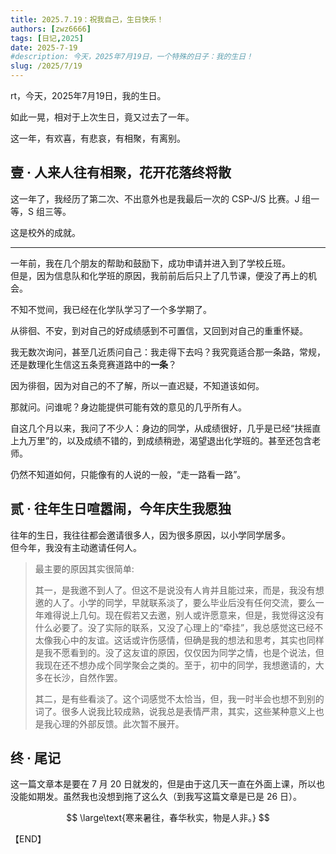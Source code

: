 ```yaml
---
title: 2025.7.19：祝我自己，生日快乐！
authors: [zwz6666]
tags: [日记,2025]
date: 2025-7-19
#description: 今天，2025年7月19日，一个特殊的日子：我的生日！
slug: /2025/7/19
---
```


rt，今天，2025年7月19日，我的生日。

如此一晃，相对于上次生日，竟又过去了一年。

这一年，有欢喜，有悲哀，有相聚，有离别。

<!-- truncate -->

## 壹 · 人来人往有相聚，花开花落终将散

这一年了，我经历了第二次、不出意外也是我最后一次的 CSP-J/S 比赛。J 组一等，S 组三等。

这是校外的成就。

---

一年前，我在几个朋友的帮助和鼓励下，成功申请并进入到了学校丘班。  
但是，因为信息队和化学班的原因，我前前后后只上了几节课，便没了再上的机会。

不知不觉间，我已经在化学队学习了一个多学期了。

从徘徊、不安，到对自己的好成绩感到不可置信，又回到对自己的重重怀疑。

我无数次询问，甚至几近质问自己：我走得下去吗？我究竟适合那一条路，常规，还是数理化生信这五条竞赛道路中的**一条**？

因为徘徊，因为对自己的不了解，所以一直迟疑，不知道该如何。

那就问。问谁呢？身边能提供可能有效的意见的几乎所有人。

自这几个月以来，我问了不少人：身边的同学，从成绩很好，几乎是已经“扶摇直上九万里”的，以及成绩不错的，到成绩稍逊，渴望退出化学班的。甚至还包含老师。

仍然不知道如何，只能像有的人说的一般，“走一路看一路”。

## 贰 · 往年生日喧嚣闹，今年庆生我愿独

往年的生日，我往往都会邀请很多人，因为很多原因，以小学同学居多。  
但今年，我没有主动邀请任何人。

> 最主要的原因其实很简单:
>
> 其一，是我邀不到人了。但这不是说没有人肯并且能过来，而是，我没有想邀的人了。小学的同学，早就联系淡了，要么毕业后没有任何交流，要么一年难得说上几句。现在假若又去邀，别人或许愿意来，但是，我觉得这没有什么必要了。没了实际的联系，又没了心理上的“牵挂”，我总感觉这已经不太像我心中的友谊。这话或许伤感情，但确是我的想法和思考，其实也同样是我不愿看到的。没了这友谊的原因，仅仅因为同学之情，也是个说法，但我现在还不想办成个同学聚会之类的。至于，初中的同学，我想邀请的，大多在长沙，自然作罢。
>
> 其二，是有些看淡了。这个词感觉不太恰当，但，我一时半会也想不到别的词了。很多人说我比较成熟，说我总是表情严肃，其实，这些某种意义上也是我心理的外部反馈。此次暂不展开。

## 终 · 尾记

这一篇文章本是要在 7 月 20 日就发的，但是由于这几天一直在外面上课，所以也没能如期发。虽然我也没想到拖了这么久（到我写这篇文章是已是 26 日）。

$$
\large\text{寒来暑往，春华秋实，物是人非。}
$$

【END】
